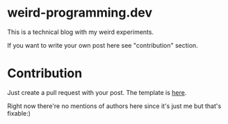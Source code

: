 # weird-programming.dev

This is a technical blog with my weird experiments.

If you want to write your own post here see "contribution" section.

# Contribution

Just create a pull request with your post. The template is
[here](_posts/9999-01-01-post-template.md).

Right now there're no mentions of authors here since it's just me but that's
fixable:)
